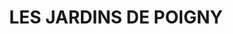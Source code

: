 ---
title: "LES JARDINS DE POIGNY"
url: /poigny/les-jardins-de-poigny/
shop: centre de jardinage
---